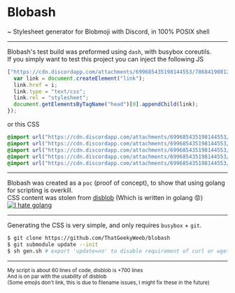 # Blobash
  ~ Stylesheet generator for Blobmoji with Discord, in 100% POSIX shell
***
  Blobash's test build was preformed using `dash`, with busybox coreutils.\
  If you simply want to test this project you can inject the following JS
  ```js
["https://cdn.discordapp.com/attachments/699685435198144553/786841908126810122/style_part00.css","https://cdn.discordapp.com/attachments/699685435198144553/786841908173078528/style_part01.css","https://cdn.discordapp.com/attachments/699685435198144553/786841903848488960/style_part02.css","https://cdn.discordapp.com/attachments/699685435198144553/786841904209461278/style_part03.css","https://cdn.discordapp.com/attachments/699685435198144553/786840312185487380/style_part04.css"].forEach(function(i) {
    var link = document.createElement("link");
    link.href = i;
    link.type = "text/css";
    link.rel = "stylesheet";
    document.getElementsByTagName("head")[0].appendChild(link);
});
  ```
  or this CSS
  ```css
@import url("https://cdn.discordapp.com/attachments/699685435198144553/786841908126810122/style_part00.css");
@import url("https://cdn.discordapp.com/attachments/699685435198144553/786841908173078528/style_part01.css");
@import url("https://cdn.discordapp.com/attachments/699685435198144553/786841903848488960/style_part02.css");
@import url("https://cdn.discordapp.com/attachments/699685435198144553/786841904209461278/style_part03.css");
@import url("https://cdn.discordapp.com/attachments/699685435198144553/786840312185487380/style_part04.css");
  ```
***
  Blobash was created as a `poc` (proof of concept), to show that using golang for scripting is overkill.\
  CSS content was stolen from [disblob](https://github.com/diamondburned/disblob) (Which is written in golang :rage:)
[![I hate golang](https://github-readme-stats.vercel.app/api/pin/?username=diamondburned&repo=disblob)](https://github.com/diamondburned/disblob)
***
  Generating the CSS is very simple, and only requires `busybox` + `git`.
  ```sh
$ git clone https://github.com/ThatGeekyWeeb/blobash
$ git submodule update --init
$ sh gen.sh # export 'update=no' to disable requirement of curl or wget
  ```
***
  <sup>My script is about 60 lines of code, disblob is +700 lines</sup><br>
  <sup>And is on par with the usability of disblob</sup><br>
  <sup>(Some emojis don't link, this is due to filename issues, I might fix these in the future)</sup><br>
